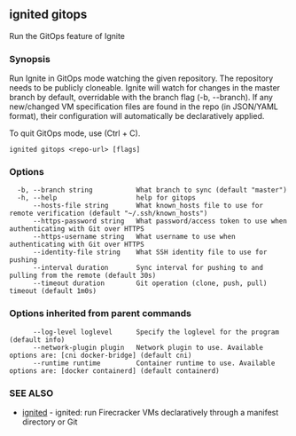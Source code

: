 ## ignited gitops

Run the GitOps feature of Ignite

### Synopsis


Run Ignite in GitOps mode watching the given repository. The repository needs
to be publicly cloneable. Ignite will watch for changes in the master branch
by default, overridable with the branch flag (-b, --branch). If any new/changed
VM specification files are found in the repo (in JSON/YAML format), their
configuration will automatically be declaratively applied.

To quit GitOps mode, use (Ctrl + C).


```
ignited gitops <repo-url> [flags]
```

### Options

```
  -b, --branch string           What branch to sync (default "master")
  -h, --help                    help for gitops
      --hosts-file string       What known_hosts file to use for remote verification (default "~/.ssh/known_hosts")
      --https-password string   What password/access token to use when authenticating with Git over HTTPS
      --https-username string   What username to use when authenticating with Git over HTTPS
      --identity-file string    What SSH identity file to use for pushing
      --interval duration       Sync interval for pushing to and pulling from the remote (default 30s)
      --timeout duration        Git operation (clone, push, pull) timeout (default 1m0s)
```

### Options inherited from parent commands

```
      --log-level loglevel      Specify the loglevel for the program (default info)
      --network-plugin plugin   Network plugin to use. Available options are: [cni docker-bridge] (default cni)
      --runtime runtime         Container runtime to use. Available options are: [docker containerd] (default containerd)
```

### SEE ALSO

* [ignited](ignited.md)	 - ignited: run Firecracker VMs declaratively through a manifest directory or Git

